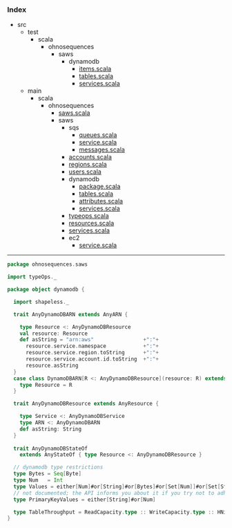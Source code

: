 ### Index

+ src
  + test
    + scala
      + ohnosequences
        + saws
          + dynamodb
            + [items.scala](../../../../../test/scala/ohnosequences/saws/dynamodb/items.md)
            + [tables.scala](../../../../../test/scala/ohnosequences/saws/dynamodb/tables.md)
            + [services.scala](../../../../../test/scala/ohnosequences/saws/dynamodb/services.md)
  + main
    + scala
      + ohnosequences
        + [saws.scala](../../saws.md)
        + saws
          + sqs
            + [queues.scala](../sqs/queues.md)
            + [service.scala](../sqs/service.md)
            + [messages.scala](../sqs/messages.md)
          + [accounts.scala](../accounts.md)
          + [regions.scala](../regions.md)
          + [users.scala](../users.md)
          + dynamodb
            + [package.scala](package.md)
            + [tables.scala](tables.md)
            + [attributes.scala](attributes.md)
            + [services.scala](services.md)
          + [typeops.scala](../typeops.md)
          + [resources.scala](../resources.md)
          + [services.scala](../services.md)
          + ec2
            + [service.scala](../ec2/service.md)

------


```scala
package ohnosequences.saws

import typeOps._

package object dynamodb {

  import shapeless._

  trait AnyDynamoDBARN extends AnyARN {

    type Resource <: AnyDynamoDBResource
    val resource: Resource
    def asString = "arn:aws"                +":"+ 
      resource.service.namespace            +":"+ 
      resource.service.region.toString      +":"+ 
      resource.service.account.id.toString  +":"+
      resource.asString
  }
  case class DynamoDBARN[R <: AnyDynamoDBResource](resource: R) extends AnyDynamoDBARN {
    type Resource = R
  }

  trait AnyDynamoDBResource extends AnyResource { 

    type Service <: AnyDynamoDBService
    type ARN <: AnyDynamoDBARN
    def asString: String
  }
  
  trait AnyDynamoDBStateOf 
    extends AnyStateOf { type Resource <: AnyDynamoDBResource }

  // dynamodb type restrictions
  type Bytes = Seq[Byte]
  type Num   = Int
  type Values = either[Num]#or[String]#or[Bytes]#or[Set[Num]]#or[Set[String]]#or[Set[Bytes]]
  // not documented; the API informs you about it if you try not to adhere to it
  type PrimaryKeyValues = either[String]#or[Num]

  type TableThroughput = ReadCapacity.type :: WriteCapacity.type :: HNil
}
```

